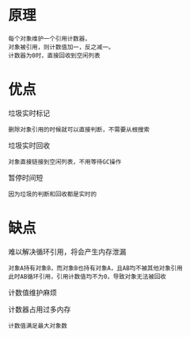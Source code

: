 
# 原理

    每个对象维护一个引用计数器，
    对象被引用，则计数值加一，反之减一。
    计数器为0时，直接回收到空闲列表

# 优点

垃圾实时标记

    删除对象引用的时候就可以直接判断，不需要从根搜索

垃圾实时回收

    对象直接链接到空闲列表，不用等待GC操作

暂停时间短

    因为垃圾的判断和回收都是实时的
        
# 缺点
    
难以解决循环引用，将会产生内存泄漏 

    对象A持有对象B，而对象B也持有对象A，且AB均不被其他对象引用  
    此时AB循环引用，引用计数值均不为0，导致对象无法被回收 
        
计数值维护麻烦  

计数器占用过多内存

    计数值满足最大对象数  
    
